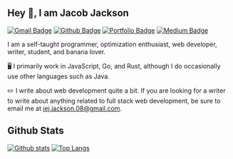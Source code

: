## Hey 👋, I am Jacob Jackson
[![Gmail Badge](https://img.shields.io/badge/-jej.jackson.08@gmail.com-c14438?style=flat&logo=Gmail&logoColor=white&link=mailto:jej.jackson.08@gmail.com)](mailto:jej.jackson.08@gmail.com) [![Github Badge](https://img.shields.io/badge/-AsyncBanana-grey?style=flat&logo=github&logoColor=white&link=https://github.com/AsyncBanana/)](https://www.github.com/AsyncBanana/) [![Portfolio Badge](https://img.shields.io/badge/Portfolio-asyncbanana-blue?style=flat&link=https://asyncbanana.dev)](https://asyncbanana.dev) [![Medium Badge](https://img.shields.io/badge/Medium-AsyncBanana-white?logo=medium&link=medium.com/@asyncbanana)](https://medium.com/@asyncbanana)

I am a self-taught programmer, optimization enthusiast, web developer, writer, student, and banana lover.

🖥️ I primarily work in JavaScript, Go, and Rust, although I do occasionally use other languages such as Java. 

✏️ I write about web development quite a bit. If you are looking for a writer to write about anything related to full stack web development, be sure to email me at jej.jackson.08@gmail.com.

## Github Stats

[![Github stats](https://github-readme-stats.vercel.app/api?username=AsyncBanana&show_icons=true&include_all_commits=true)](https://github.com/AsyncBanana/github-readme-stats)
[![Top Langs](https://github-readme-stats.vercel.app/api/top-langs/?username=AsyncBanana&layout=compact)](https://github.com/AsyncBanana/github-readme-stats)
